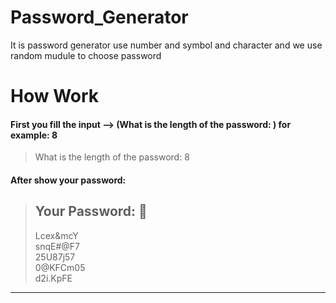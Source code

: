 # Password_Generator
It is password generator use number and symbol and character and we use random mudule to choose password
# How Work
#### First you fill the input --> (What is the length of the password: ) for example: 8
> What is the length of the password: 8  
#### After show your password:
> Your Password: :tada:
> ---------------------------------  
> Lcex&mcY  
> snqE#@F7  
> 25U87j57  
> 0@KFCm05  
> d2i.KpFE  
---------------------------------  
